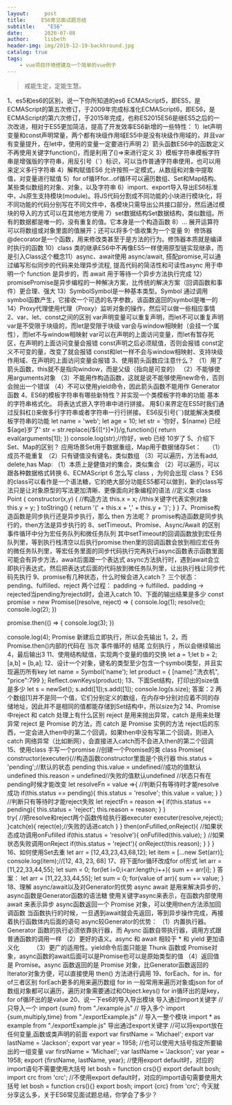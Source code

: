 ```yaml
---
layout:     post
title:     ES6常见面试题总结
subtitle:    "ES6"
date:       2020-07-08
author:     lisbeth
header-img: img/2019-12-19-backhround.jpg
catalog: true
tags:
    - vue项目环境搭建及一个简单的vue例子
---
```


>戒能生定，定能生慧。

1、es5和es6的区别，说一下你所知道的es6
ECMAScript5，即ES5，是ECMAScript的第五次修订，于2009年完成标准化ECMAScript6，即ES6，是ECMAScript的第六次修订，于2015年完成，也称ES2015ES6是继ES5之后的一次改进，相对于ES5更加简洁，提高了开发效率ES6新增的一些特性：
1）let声明变量和const声明常量，两个都有块级作用域ES5中是没有块级作用域的，并且var有变量提升，在let中，使用的变量一定要进行声明
2）箭头函数ES6中的函数定义不再使用关键字function()，而是利用了()=>来进行定义
3）模板字符串模板字符串是增强版的字符串，用反引号（`）标识，可以当作普通字符串使用，也可以用来定义多行字符串
4）解构赋值ES6 允许按照一定模式，从数组和对象中提取值，对变量进行赋值
5）for of循环for...of循环可以遍历数组、Set和Map结构、某些类似数组的对象、对象，以及字符串
6）import、export导入导出ES6标准中，Js原生支持模块(module)。将JS代码分割成不同功能的小块进行模块化，将不同功能的代码分别写在不同文件中，各模块只需导出公共接口部分，然后通过模块的导入的方式可以在其他地方使用
7）set数据结构Set数据结构，类似数组。所有的数据都是唯一的，没有重复的值。它本身是一个构造函数
8）... 展开运算符可以将数组或对象里面的值展开；还可以将多个值收集为一个变量
9）修饰器 @decorator是一个函数，用来修改类甚至于是方法的行为。修饰器本质就是编译时执行的函数
10）class 类的继承ES6中不再像ES5一样使用原型链实现继承，而是引入Class这个概念11）async、await使用 async/await, 搭配promise,可以通过编写形似同步的代码来处理异步流程, 提高代码的简洁性和可读性async 用于申明一个 function 是异步的，而 await 用于等待一个异步方法执行完成
12）promisePromise是异步编程的一种解决方案，比传统的解决方案（回调函数和事件）更合理、强大
13）SymbolSymbol是一种基本类型。Symbol 通过调用symbol函数产生，它接收一个可选的名字参数，该函数返回的symbol是唯一的
14）Proxy代理使用代理（Proxy）监听对象的操作，然后可以做一些相应事情
2、var、let、const之间的区别
var声明变量可以重复声明，而let不可以重复声明
var是不受限于块级的，而let是受限于块级
var会与window相映射（会挂一个属性），而let不与window相映射
var可以在声明的上面访问变量，而let有暂存死区，在声明的上面访问变量会报错
const声明之后必须赋值，否则会报错
const定义不可变的量，改变了就会报错
const和let一样不会与window相映射、支持块级作用域、在声明的上面访问变量会报错
3、使用箭头函数应注意什么？
（1）用了箭头函数，this就不是指向window，而是父级（指向是可变的）
（2）不能够使用arguments对象
（3）不能用作构造函数，这就是说不能够使用new命令，否则会抛出一个错误
（4）不可以使用yield命令，因此箭头函数不能用作 Generator 函数
4、ES6的模板字符串有哪些新特性？并实现一个类模板字符串的功能
基本的字符串格式化。
将表达式嵌入字符串中进行拼接。
用${}来界定在ES5时我们通过反斜杠()来做多行字符串或者字符串一行行拼接。
ES6反引号(``)就能解决类模板字符串的功能
let name = 'web';
let age = 10;
let str = '你好，${name} 已经 ${age}岁了'
str = str.replace(/\$\{([^}]*)\}/g,function(){
     return eval(arguments[1]);
   })
console.log(str);//你好，web 已经 10岁了
5、介绍下 Set、Map的区别？
应用场景Set用于数据重组，Map用于数据储存Set：　
（1）成员不能重复
（2）只有键值没有键名，类似数组
（3）可以遍历，方法有add, delete,has
Map:
（1）本质上是健值对的集合，类似集合
（2）可以遍历，可以跟各种数据格式转换
6、ECMAScript 6 怎么写 class ，为何会出现 class？
ES6的class可以看作是一个语法糖，它的绝大部分功能ES5都可以做到，新的class写法只是让对象原型的写法更加清晰、更像面向对象编程的语法
//定义类
class Point { 
  constructor(x,y) { 
      //构造方法
       this.x = x; //this关键字代表实例对象
       this.y = y; 
  } toString() {
       return '(' + this.x + ',' + this.y + ')'; 
  }
}
7、Promise构造函数是同步执行还是异步执行，那么 then 方法呢？
promise构造函数是同步执行的，then方法是异步执行的
8、setTimeout、Promise、Async/Await 的区别
事件循环中分为宏任务队列和微任务队列
其中setTimeout的回调函数放到宏任务队列里，等到执行栈清空以后执行promise.then里的回调函数会放到相应宏任务的微任务队列里，等宏任务里面的同步代码执行完再执行async函数表示函数里面可能会有异步方法，await后面跟一个表达式
async方法执行时，遇到await会立即执行表达式，然后把表达式后面的代码放到微任务队列里，让出执行栈让同步代码先执行
9、promise有几种状态，什么时候会进入catch？
三个状态：
pending、fulfilled、reject
两个过程：
padding -> fulfilled、padding -> rejected当pending为rejectd时，会进入catch
10、下面的输出结果是多少
const promise = new Promise((resolve, reject) => {
    console.log(1);
    resolve();
    console.log(2);
})


promise.then(() => {
    console.log(3);
})


console.log(4);
Promise 新建后立即执行，所以会先输出 1，2，而 Promise.then()内部的代码在 当次 事件循环的 结尾 立刻执行 ，所以会继续输出4，最后输出3
11、使用结构赋值，实现两个变量的值的交换
let a = 1;let b = 2;
[a,b] = [b,a];
12、设计一个对象，键名的类型至少包含一个symbol类型，并且实现遍历所有key
let name = Symbol('name');
 let product = {
    [name]:"洗衣机",    
    "price":799
  };
  Reflect.ownKeys(product);
13、下面Set结构，打印出的size值是多少
let s = newSet();
s.add([1]);s.add([1]);
console.log(s.size);
答案：2
两个数组[1]并不是同一个值，它们分别定义的数组，在内存中分别对应着不同的存储地址，因此并不是相同的值都能存储到Set结构中，所以size为2
14、Promise 中reject 和 catch 处理上有什么区别
reject 是用来抛出异常，catch 是用来处理异常
reject 是 Promise 的方法，而 catch 是 Promise 实例的方法
reject后的东西，一定会进入then中的第二个回调，如果then中没有写第二个回调，则进入catch
网络异常（比如断网），会直接进入catch而不会进入then的第二个回调
15、使用class 手写一个promise
//创建一个Promise的类
  class Promise{
    constructor(executer){//构造函数constructor里面是个执行器
      this.status = 'pending';//默认的状态 pending
      this.value = undefined//成功的值默认undefined
      this.reason = undefined//失败的值默认undefined
      //状态只有在pending时候才能改变
      let resolveFn = value =>{
        //判断只有等待时才能resolve成功
        if(this.status == pending){
          this.status = 'resolve';
          this.value = value;
        }
      }
      //判断只有等待时才能reject失败
      let rejectFn = reason =>{
        if(this.status == pending){
          this.status = 'reject';
          this.reason = reason;
        }
      }    
      try{
        //把resolve和reject两个函数传给执行器executer
        executer(resolve,reject);
      }catch(e){
        reject(e);//失败的话进catch
      }
    }
    then(onFufilled,onReject){
      //如果状态成功调用onFufilled
      if(this.status = 'resolve'){
        onFufilled(this.value);
      }
      //如果状态失败调用onReject
      if(this.status = 'reject'){
        onReject(this.reason);
      }
    }
  }
16、如何使用Set去重
let arr = [12,43,23,43,68,12];
let item = [...new Set(arr)];
console.log(item);//[12, 43, 23, 68]
17、将下面for循环改成for of形式
let arr = [11,22,33,44,55];
let sum = 0;
for(let i=0;i<arr.length;i++){
    sum += arr[i];
}
答案：
let arr = [11,22,33,44,55];
let sum = 0;
for(value of arr){
    sum += value;
}
18、理解 async/await以及对Generator的优势
async await 是用来解决异步的，async函数是Generator函数的语法糖
使用关键字async来表示，在函数内部使用 await 来表示异步
async函数返回一个 Promise 对象，可以使用then方法添加回调函数
当函数执行的时候，一旦遇到await就会先返回，等到异步操作完成，再接着执行函数体内后面的语句
async较Generator的优势：
（1）内置执行器。Generator 函数的执行必须依靠执行器，而 Aysnc 函数自带执行器，调用方式跟普通函数的调用一样
（2）更好的语义。async 和 await 相较于 * 和 yield 更加语义化　　
（3）更广的适用性。yield命令后面只能是 Thunk 函数或 Promise对象，async函数的await后面可以是Promise也可以是原始类型的值
（4）返回值是 Promise。async 函数返回的是 Promise 对象，比Generator函数返回的Iterator对象方便，可以直接使用 then() 方法进行调用
19、forEach、for in、for of三者区别
forEach更多的用来遍历数组
for in 一般常用来遍历对象或json
for of数组对象都可以遍历，遍历对象需要通过和Object.keys()
for in循环出的是key，for of循环出的是value
20、说一下es6的导入导出模块
导入通过import关键字
// 只导入一个
import {sum} from "./example.js"
// 导入多个
import {sum,multiply,time} from "./exportExample.js"
// 导入一整个模块
import * as example from "./exportExample.js"
导出通过export关键字
//可以将export放在任何变量,函数或类声明的前面
export var firstName = 'Michael';
export var lastName = 'Jackson';
export var year = 1958;
//也可以使用大括号指定所要输出的一组变量
var firstName = 'Michael';
var lastName = 'Jackson';
var year = 1958;
export {firstName, lastName, year};
//使用export default时，对应的import语句不需要使用大括号
let bosh = function crs(){}
export default bosh;
import crc from 'crc';
//不使用export default时，对应的import语句需要使用大括号
let bosh = function crs(){}
export bosh;
import {crc} from 'crc';
今天就分享这么多，关于ES6常见面试题总结，你学会了多少？

